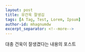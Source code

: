 ```yaml
---
layout: post
title: 유건욱 잘생김
tags: [A Tag, Test, Lorem, Ipsum]
author-id: mhagnumdw
excerpt_separator: <!--more-->
---
```


대충 건욱이 잘생겼다는 내용의 포스트
